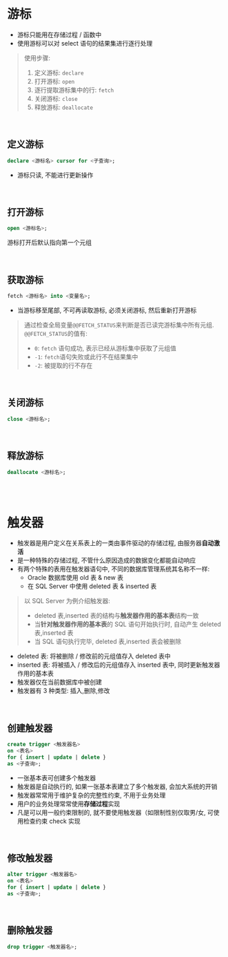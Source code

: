 # 游标

-   游标只能用在存储过程 / 函数中
-   使用游标可以对 select 语句的结果集进行逐行处理

> 使用步骤:
>
> 1. 定义游标: `declare`
> 2. 打开游标: `open`
> 3. 逐行提取游标集中的行: `fetch`
> 4. 关闭游标: `close`
> 5. 释放游标: `deallocate`

<br>

## 定义游标

```sql
declare <游标名> cursor for <子查询>;
```

-   游标只读, 不能进行更新操作

<br>

## 打开游标

```sql
open <游标名>;
```

游标打开后默认指向第一个元组

<br>

## 获取游标

```sql
fetch <游标名> into <变量名>;
```

-   当游标移至尾部, 不可再读取游标, 必须关闭游标, 然后重新打开游标

> 通过检查全局变量`@@FETCH_STATUS`来判断是否已读完游标集中所有元组. `@@FETCH_STATUS`的值有:
>
> -   `0`: `fetch` 语句成功, 表示已经从游标集中获取了元组值
> -   `-1`: `fetch`语句失败或此行不在结果集中
> -   `-2`: 被提取的行不存在

<br>

## 关闭游标

```sql
close <游标名>;
```

<br>

## 释放游标

```sql
deallocate <游标名>;
```

<br><br>

# 触发器

-   触发器是用户定义在关系表上的一类由事件驱动的存储过程, 由服务器**自动激活**
-   是一种特殊的存储过程, 不管什么原因造成的数据变化都能自动响应
-   有两个特殊的表用在触发器语句中, 不同的数据库管理系统其名称不一样:
    -   Oracle 数据库使用 old 表 & new 表
    -   在 SQL Server 中使用 deleted 表 & inserted 表

> 以 SQL Server 为例介绍触发器:
>
> -   deleted 表,inserted 表的结构与**触发器作用的基本表**结构一致
> -   当**针对触发器作用的基本表**的 SQL 语句开始执行时, 自动产生 deleted 表,inserted 表
> -   当 SQL 语句执行完毕, deleted 表,inserted 表会被删除

-   deleted 表: 将被删除 / 修改前的元组值存入 deleted 表中
-   inserted 表: 将被插入 / 修改后的元组值存入 inserted 表中, 同时更新触发器作用的基本表
-   触发器仅在当前数据库中被创建
-   触发器有 3 种类型: 插入,删除,修改

<br>

## 创建触发器

```sql
create trigger <触发器名>
on <表名>
for { insert | update | delete }
as <子查询>;
```

-   一张基本表可创建多个触发器
-   触发器是自动执行的, 如果一张基本表建立了多个触发器, 会加大系统的开销
-   触发器常常用于维护复杂的完整性约束, 不用于业务处理
-   用户的业务处理常常使用**存储过程**实现
-   凡是可以用一般约束限制的, 就不要使用触发器（如限制性别仅取男/女, 可使用检查约束 check 实现

<br>

## 修改触发器

```sql
alter trigger <触发器名>
on <表名>
for { insert | update | delete }
as <子查询>;
```

<br>

## 删除触发器

```sql
drop trigger <触发器名>;
```

<br>
